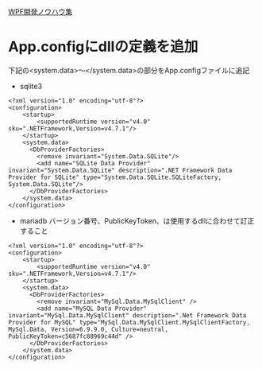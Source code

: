<a id="TOP">

[WPF開発ノウハウ集](../index.md#TOP)
# App.configにdllの定義を追加

下記の<system.data>～</system.data>の部分をApp.configファイルに追記

- sqlite3
```
<?xml version="1.0" encoding="utf-8"?>
<configuration>
    <startup> 
        <supportedRuntime version="v4.0" sku=".NETFramework,Version=v4.7.1"/>
    </startup>
    <system.data>
      <DbProviderFactories>
        <remove invariant="System.Data.SQLite"/>
        <add name="SQLite Data Provider" invariant="System.Data.SQLite" description=".NET Framework Data Provider for SQLite" type="System.Data.SQLite.SQLiteFactory, System.Data.SQLite"/>
      </DbProviderFactories>
    </system.data>
</configuration>
```

- mariadb
バージョン番号、PublicKeyToken、は使用するdllに合わせて訂正すること
```
<?xml version="1.0" encoding="utf-8"?>
<configuration>
    <startup> 
        <supportedRuntime version="v4.0" sku=".NETFramework,Version=v4.7.1"/>
    </startup>
    <system.data>
      <DbProviderFactories>
        <remove invariant="MySql.Data.MySqlClient" />
        <add name="MySQL Data Provider" invariant="MySql.Data.MySqlClient" description=".Net Framework Data Provider for MySQL" type="MySql.Data.MySqlClient.MySqlClientFactory, MySql.Data, Version=6.9.9.0, Culture=neutral, PublicKeyToken=c5687fc88969c44d" />
      </DbProviderFactories>
    </system.data>
</configuration>
```
